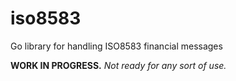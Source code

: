 # iso8583

Go library for handling ISO8583 financial messages

__WORK IN PROGRESS.__ _Not ready for any sort of use._
